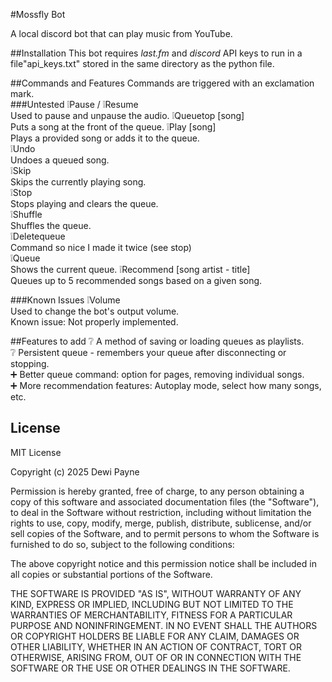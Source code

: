 #Mossfly Bot

A local discord bot that can play music from YouTube.

##Installation
This bot requires *last.fm* and *discord* API keys to run in a file"api_keys.txt" stored in the same directory as the python file.



##Commands and Features
Commands are triggered with an exclamation mark.   
###Untested
❕Pause / ❕Resume    
Used to pause and unpause the audio.
❕Queuetop [song]   
Puts a song at the front of the queue.
❕Play [song]   
Plays a provided song or adds it to the queue.   
❕Undo   
Undoes a queued song.    
❕Skip   
Skips the currently playing song.    
❕Stop   
Stops playing and clears the queue.    
❕Shuffle    
Shuffles the queue.   
❕Deletequeue    
Command so nice I made it twice (see stop)    
❕Queue   
Shows the current queue.
❕Recommend [song artist - title]      
Queues up to 5 recommended songs based on a given song.    

###Known Issues
❕Volume    
Used to change the bot's output volume.    
Known issue: Not properly implemented.     

##Features to add
❔ A method of saving or loading queues as playlists.    
❔ Persistent queue - remembers your queue after disconnecting or stopping.       
➕ Better queue command: option for pages, removing individual songs.     
➕ More recommendation features: Autoplay mode, select how many songs, etc.    


## License
MIT License

Copyright (c) 2025 Dewi Payne

Permission is hereby granted, free of charge, to any person obtaining a copy
of this software and associated documentation files (the "Software"), to deal
in the Software without restriction, including without limitation the rights
to use, copy, modify, merge, publish, distribute, sublicense, and/or sell
copies of the Software, and to permit persons to whom the Software is
furnished to do so, subject to the following conditions:

The above copyright notice and this permission notice shall be included in all
copies or substantial portions of the Software.

THE SOFTWARE IS PROVIDED "AS IS", WITHOUT WARRANTY OF ANY KIND, EXPRESS OR
IMPLIED, INCLUDING BUT NOT LIMITED TO THE WARRANTIES OF MERCHANTABILITY,
FITNESS FOR A PARTICULAR PURPOSE AND NONINFRINGEMENT. IN NO EVENT SHALL THE
AUTHORS OR COPYRIGHT HOLDERS BE LIABLE FOR ANY CLAIM, DAMAGES OR OTHER
LIABILITY, WHETHER IN AN ACTION OF CONTRACT, TORT OR OTHERWISE, ARISING FROM,
OUT OF OR IN CONNECTION WITH THE SOFTWARE OR THE USE OR OTHER DEALINGS IN THE
SOFTWARE.